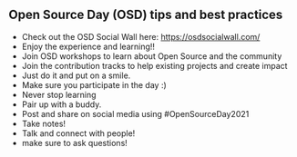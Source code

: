 ## Open Source Day (OSD) tips and best practices

- Check out the OSD Social Wall here: https://osdsocialwall.com/
- Enjoy the experience and learning!!
- Join OSD workshops to learn about Open Source and the community
- Join the contribution tracks to help existing projects and create impact
- Just do it and put on a smile.
- Make sure you participate in the day :)
- Never stop learning
- Pair up with a buddy.
- Post and share on social media using #OpenSourceDay2021
- Take notes!
- Talk and connect with people!
- make sure to ask questions!
